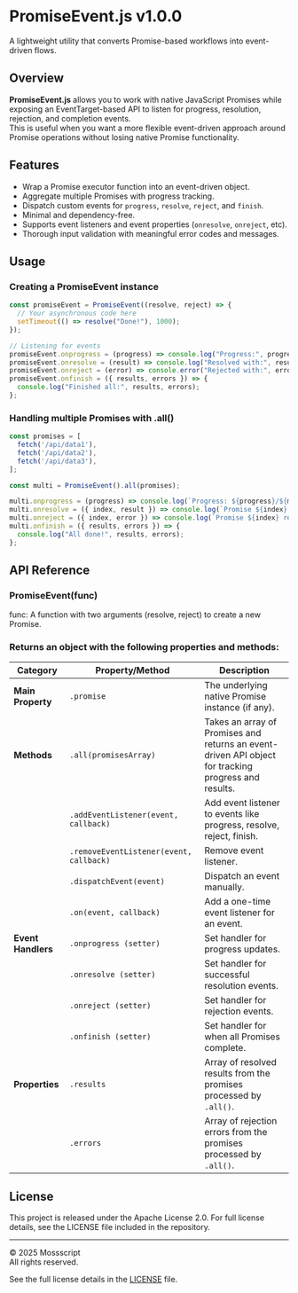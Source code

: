 # PromiseEvent.js v1.0.0

A lightweight utility that converts Promise-based workflows into event-driven flows.

## Overview

**PromiseEvent.js** allows you to work with native JavaScript Promises while exposing an EventTarget-based API to listen for progress, resolution, rejection, and completion events.  
This is useful when you want a more flexible event-driven approach around Promise operations without losing native Promise functionality.

## Features

- Wrap a Promise executor function into an event-driven object.
- Aggregate multiple Promises with progress tracking.
- Dispatch custom events for `progress`, `resolve`, `reject`, and `finish`.
- Minimal and dependency-free.
- Supports event listeners and event properties (`onresolve`, `onreject`, etc).
- Thorough input validation with meaningful error codes and messages.

## Usage

### Creating a PromiseEvent instance

``` JavaScript 
const promiseEvent = PromiseEvent((resolve, reject) => {
  // Your asynchronous code here
  setTimeout(() => resolve("Done!"), 1000);
});

// Listening for events
promiseEvent.onprogress = (progress) => console.log("Progress:", progress);
promiseEvent.onresolve = (result) => console.log("Resolved with:", result);
promiseEvent.onreject = (error) => console.error("Rejected with:", error);
promiseEvent.onfinish = ({ results, errors }) => {
  console.log("Finished all:", results, errors);
};
``` 

### Handling multiple Promises with .all()

``` JavaScript 
const promises = [
  fetch('/api/data1'),
  fetch('/api/data2'),
  fetch('/api/data3'),
];

const multi = PromiseEvent().all(promises);

multi.onprogress = (progress) => console.log(`Progress: ${progress}/${multi.total}`);
multi.onresolve = ({ index, result }) => console.log(`Promise ${index} resolved:`, result);
multi.onreject = ({ index, error }) => console.log(`Promise ${index} rejected:`, error);
multi.onfinish = ({ results, errors }) => {
  console.log("All done!", results, errors);
}; 
``` 

## API Reference

### PromiseEvent(func)

func: A function with two arguments (resolve, reject) to create a new Promise.

### Returns an object with the following properties and methods:


| Category           | Property/Method                         | Description                                                                                          |     
|--------------------|-----------------------------------------|------------------------------------------------------------------------------------------------------|
| **Main Property**  | `.promise`                              | The underlying native Promise instance (if any).                                                     |
| **Methods**        | `.all(promisesArray)`                   | Takes an array of Promises and returns an event-driven API object for tracking progress and results. |
|                    | `.addEventListener(event, callback)`    | Add event listener to events like progress, resolve, reject, finish.                                 |
|                    | `.removeEventListener(event, callback)` | Remove event listener.                                                                               |
|                    | `.dispatchEvent(event)`                 | Dispatch an event manually.                                                                          |
|                    | `.on(event, callback)`                  | Add a one-time event listener for an event.                                                          |
| **Event Handlers** | `.onprogress (setter)`                  | Set handler for progress updates.                                                                    |
|                    | `.onresolve (setter)`                   | Set handler for successful resolution events.                                                        |
|                    | `.onreject (setter)`                    | Set handler for rejection events.                                                                    |
|                    | `.onfinish (setter)`                    | Set handler for when all Promises complete.                                                          |
| **Properties**     | `.results`                              | Array of resolved results from the promises processed by `.all()`.                                   |
|                    | `.errors`                               | Array of rejection errors from the promises processed by `.all()`.                                   |

## License

This project is released under the Apache License 2.0.
For full license details, see the LICENSE file included in the repository.

---

© 2025 Mossscript  
All rights reserved.

See the full license details in the [LICENSE](./LICENSE) file.
